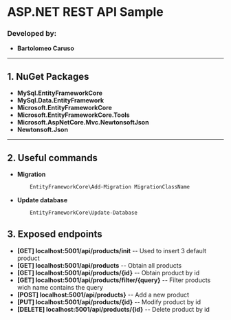 ﻿# ASP.NET REST API Sample
### Developed by:
- **Bartolomeo Caruso**

---

## 1. NuGet Packages
- **MySql.EntityFrameworkCore** 
- **MySql.Data.EntityFramework**
- **Microsoft.EntityFrameworkCore**
- **Microsoft.EntityFrameworkCore.Tools**
- **Microsoft.AspNetCore.Mvc.NewtonsoftJson**
- **Newtonsoft.Json**

---

## 2. Useful commands
- **Migration**
    ```bash
        EntityFrameworkCore\Add-Migration MigrationClassName
    ```
- **Update database**
    ```bash
        EntityFrameworkCore\Update-Database
    ```

## 3. Exposed endpoints
- **[GET] localhost:5001/api/products/init** -- Used to insert 3 default product
- **[GET] localhost:5001/api/products** -- Obtain all products
- **[GET] localhost:5001/api/products/{id}** -- Obtain product by id
- **[GET] localhost:5001/api/products/filter/{query}** -- Filter products wich name contains the query
- **[POST] localhost:5001/api/products}** -- Add a new product
- **[PUT] localhost:5001/api/products/{id}** -- Modify product by id
- **[DELETE] localhost:5001/api/products/{id}** -- Delete product by id
